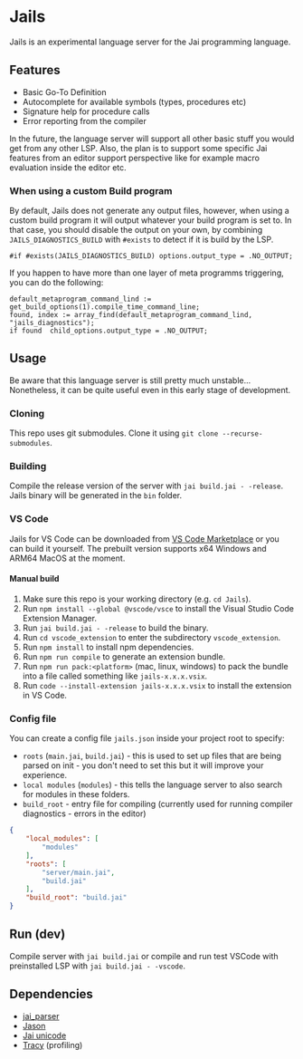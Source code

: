 # Jails
Jails is an experimental language server for the Jai programming language. 

## Features
- Basic Go-To Definition
- Autocomplete for available symbols (types, procedures etc)
- Signature help for procedure calls
- Error reporting from the compiler

In the future, the language server will support all other basic stuff you would get from any other LSP. Also, the plan is to support some specific Jai features from an editor support perspective like for example macro evaluation inside the editor etc. 

### When using a custom Build program
By default, Jails does not generate any output files, however, when using a custom build program it will output whatever your build program is set to. In that case, you should disable the output on your own, by combining `JAILS_DIAGNOSTICS_BUILD` with `#exists` to detect if it is build by the LSP.
```
#if #exists(JAILS_DIAGNOSTICS_BUILD) options.output_type = .NO_OUTPUT;
```

If you happen to have more than one layer of meta programms triggering, you can do the following:

```
default_metaprogram_command_lind := get_build_options(1).compile_time_command_line;
found, index := array_find(default_metaprogram_command_lind, "jails_diagnostics");
if found  child_options.output_type = .NO_OUTPUT;
```


## Usage
Be aware that this language server is still pretty much unstable... Nonetheless, it can be quite useful even in this early stage of development.

### Cloning
This repo uses git submodules. Clone it using `git clone --recurse-submodules`.

### Building
Compile the release version of the server with `jai build.jai - -release`. Jails binary will be generated in the `bin` folder.

### VS Code
Jails for VS Code can be downloaded from [VS Code Marketplace](https://marketplace.visualstudio.com/items?itemName=ApparentlyStudio.jails) or you can build it yourself. The prebuilt version supports x64 Windows and ARM64 MacOS at the moment.

#### Manual build

1. Make sure this repo is your working directory (e.g. `cd Jails`).
2. Run `npm install --global @vscode/vsce` to install the Visual Studio Code Extension Manager.
3. Run `jai build.jai - -release` to build the binary.
4. Run `cd vscode_extension` to enter the subdirectory `vscode_extension`.
5. Run `npm install` to install npm dependencies.
6. Run `npm run compile` to generate an extension bundle.
7. Run `npm run pack:<platform>` (mac, linux, windows) to pack the bundle into a file called something like `jails-x.x.x.vsix`.
8. Run `code --install-extension jails-x.x.x.vsix` to install the extension in VS Code.

### Config file
You can create a config file `jails.json` inside your project root to specify:
- `roots` (`main.jai`, `build.jai`) - this is used to set up files that are being parsed on init - you don't need to set this but it will improve your experience.
- `local modules` (`modules`) - this tells the language server to also search for modules in these folders.
- `build_root` - entry file for compiling (currently used for running compiler diagnostics - errors in the editor)

```json
{
    "local_modules": [
        "modules"
    ],
    "roots": [
        "server/main.jai",
        "build.jai"
    ],
    "build_root": "build.jai"
}
```

## Run (dev)
Compile server with `jai build.jai` or compile and run test VSCode with preinstalled LSP with `jai build.jai - -vscode`.

## Dependencies
- [jai_parser](https://github.com/SogoCZE/jai_parser)
- [Jason](https://github.com/rluba/jason)
- [Jai unicode](https://github.com/rluba/jai-unicode)
- [Tracy](https://github.com/rluba/jai-tracy) (profiling)
